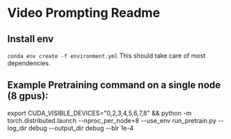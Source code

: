 # Video Prompting Readme

## Install env 
``conda env create -f environment.yml``
This should take care of most dependencies.

## Example Pretraining command on a single node (8 gpus):
export CUDA_VISIBLE_DEVICES="0,2,3,4,5,6,7,8" && python -m torch.distributed.launch --nproc_per_node=8 --use_env run_pretrain.py --log_dir debug --output_dir debug --blr 1e-4

